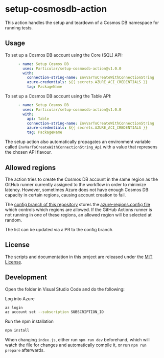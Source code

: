 # setup-cosmosdb-action

This action handles the setup and teardown of a Cosmos DB namespace for running tests.

## Usage

To set up a Cosmos DB account using the Core (SQL) API:

```yaml
      - name: Setup Cosmos DB
        uses: Particular/setup-cosmosdb-action@v1.0.0
        with:
          connection-string-name: EnvVarToCreateWithConnectionString
          azure-credentials: ${{ secrets.AZURE_ACI_CREDENTIALS }}
          tag: PackageName
```

To set up a Cosmos DB account using the Table API:

```yaml
      - name: Setup Cosmos DB
        uses: Particular/setup-cosmosdb-action@v1.0.0
        with:
          api: Table
          connection-string-name: EnvVarToCreateWithConnectionString
          azure-credentials: ${{ secrets.AZURE_ACI_CREDENTIALS }}
          tag: PackageName
```

The setup action also automatically propagates an environment variable called `EnvVarToCreateWithConnectionString_Api` with a value that represens the chosen API flavour.

## Allowed regions

The action tries to create the Cosmos DB account in the same region as the GitHub runner currently assigned to the workflow in order to minimize latency. However, sometimes Azure does not have enough Cosmos DB capacity in certain regions, causing account creation to fail.

The [config branch of this repository](https://github.com/Particular/setup-cosmosdb-action/blob/config/) stores the [azure-regions.config file](https://github.com/Particular/setup-cosmosdb-action/blob/config/azure-regions.config) which controls which regions are allowed. If the GitHub Actions runner is not running in one of these regions, an allowed region will be selected at random.

The list can be updated via a PR to the config branch.

## License

The scripts and documentation in this project are released under the [MIT License](LICENSE).

## Development

Open the folder in Visual Studio Code and do the following:

Log into Azure

```bash
az login
az account set --subscription SUBSCRIPTION_ID
```

Run the npm installation

```bash
npm install
```

When changing `index.js`, either run `npm run dev` beforehand, which will watch the file for changes and automatically compile it, or run `npm run prepare` afterwards.
